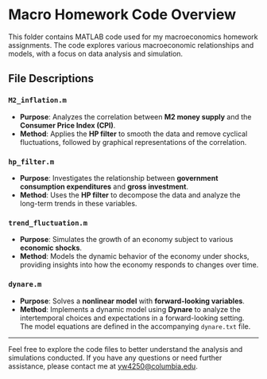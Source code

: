 # Macro Homework Code Overview

This folder contains MATLAB code used for my macroeconomics homework assignments. The code explores various macroeconomic relationships and models, with a focus on data analysis and simulation.

## File Descriptions

### `M2_inflation.m`
- **Purpose**: Analyzes the correlation between **M2 money supply** and the **Consumer Price Index (CPI)**.
- **Method**: Applies the **HP filter** to smooth the data and remove cyclical fluctuations, followed by graphical representations of the correlation.

### `hp_filter.m`
- **Purpose**: Investigates the relationship between **government consumption expenditures** and **gross investment**.
- **Method**: Uses the **HP filter** to decompose the data and analyze the long-term trends in these variables.

### `trend_fluctuation.m`
- **Purpose**: Simulates the growth of an economy subject to various **economic shocks**.
- **Method**: Models the dynamic behavior of the economy under shocks, providing insights into how the economy responds to changes over time.

### `dynare.m`
- **Purpose**: Solves a **nonlinear model** with **forward-looking variables**.
- **Method**: Implements a dynamic model using **Dynare** to analyze the intertemporal choices and expectations in a forward-looking setting. The model equations are defined in the accompanying `dynare.txt` file.

---

Feel free to explore the code files to better understand the analysis and simulations conducted. If you have any questions or need further assistance, please contact me at [yw4250@columbia.edu](mailto:your.email@example.com).
